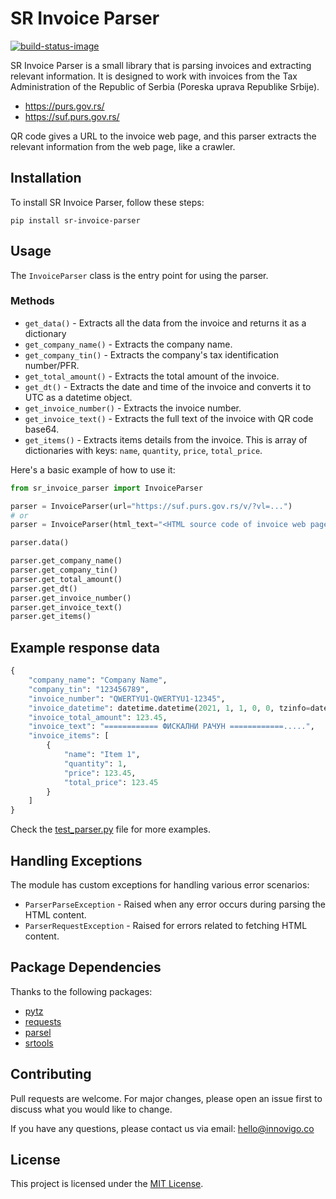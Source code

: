 # SR Invoice Parser

[![build-status-image]][build-status]

SR Invoice Parser is a small library that is parsing invoices and extracting relevant information.
It is designed to work with invoices from the Tax Administration of the Republic of Serbia (Poreska uprava Republike Srbije).

- https://purs.gov.rs/
- https://suf.purs.gov.rs/

QR code gives a URL to the invoice web page, and this parser extracts the relevant information from the web page, like a crawler.

## Installation

To install SR Invoice Parser, follow these steps:

    pip install sr-invoice-parser

## Usage

The `InvoiceParser` class is the entry point for using the parser.

### Methods

- `get_data()` - Extracts all the data from the invoice and returns it as a dictionary
- `get_company_name()` - Extracts the company name.
- `get_company_tin()` - Extracts the company's tax identification number/PFR.
- `get_total_amount()` - Extracts the total amount of the invoice.
- `get_dt()` - Extracts the date and time of the invoice and converts it to UTC as a datetime object.
- `get_invoice_number()` - Extracts the invoice number.
- `get_invoice_text()` - Extracts the full text of the invoice with QR code base64.
- `get_items()` - Extracts items details from the invoice. This is array of dictionaries with keys: `name`, `quantity`, `price`, `total_price`.

Here's a basic example of how to use it:

```python
from sr_invoice_parser import InvoiceParser

parser = InvoiceParser(url="https://suf.purs.gov.rs/v/?vl=...")
# or
parser = InvoiceParser(html_text="<HTML source code of invoice web page>")

parser.data()

parser.get_company_name()
parser.get_company_tin()
parser.get_total_amount()
parser.get_dt()
parser.get_invoice_number()
parser.get_invoice_text()
parser.get_items()

```

## Example response data

```python
{
    "company_name": "Company Name",
    "company_tin": "123456789",
    "invoice_number": "QWERTYU1-QWERTYU1-12345",
    "invoice_datetime": datetime.datetime(2021, 1, 1, 0, 0, tzinfo=datetime.timezone.utc),
    "invoice_total_amount": 123.45,
    "invoice_text": "============ ФИСКАЛНИ РАЧУН ============.....",
    "invoice_items": [
        {
            "name": "Item 1",
            "quantity": 1,
            "price": 123.45,
            "total_price": 123.45
        }
    ]
}
```

Check the [test_parser.py](/tests/test_parser.py) file for more examples.

## Handling Exceptions

The module has custom exceptions for handling various error scenarios:

- `ParserParseException` - Raised when any error occurs during parsing the HTML content.
- `ParserRequestException` - Raised for errors related to fetching HTML content.

## Package Dependencies

Thanks to the following packages:

- [pytz](https://pypi.org/project/pytz/)
- [requests](https://pypi.org/project/requests/)
- [parsel](https://pypi.org/project/parsel/)
- [srtools](https://pypi.org/project/srtools/)

## Contributing

Pull requests are welcome. For major changes, please open an issue first to discuss what you would like to change.

If you have any questions, please contact us via email: [hello@innovigo.co](mailto:hello@innovigo.co?subject=[GitHub]%20sr-invoice-parser%20Question)

## License

This project is licensed under the [MIT License](/LICENSE).

[build-status-image]: https://github.com/Innovigo/sr-invoice-parser/actions/workflows/tests.yaml/badge.svg
[build-status]: https://github.com/Innovigo/sr-invoice-parser/actions/workflows/tests.yaml
